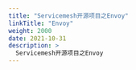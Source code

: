 ```yaml
---
title: "Servicemesh开源项目之Envoy"
linkTitle: "Envoy"
weight: 2000
date: 2021-10-31
description: >
  Servicemesh开源项目之Envoy
---
```




